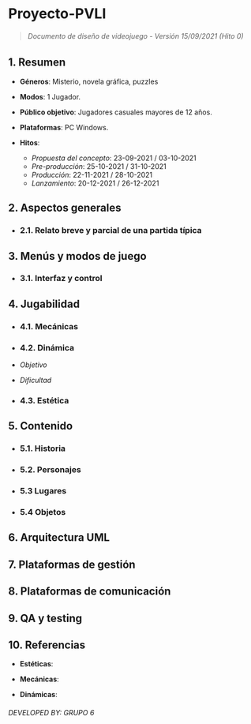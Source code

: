# Proyecto-PVLI 
> ###### Documento de diseño de videojuego - Versión 15/09/2021 (Hito 0)

## 1. Resumen ##

- **Géneros**: Misterio, novela gráfica, puzzles

- **Modos**: 1 Jugador.
- **Público objetivo**: Jugadores casuales mayores de 12 años.
- **Plataformas**: PC Windows.
- **Hitos**:
  
  + _Propuesta del concepto_: 23-09-2021 / 03-10-2021
  + _Pre-producción_: 25-10-2021 / 31-10-2021
  + _Producción_: 22-11-2021 / 28-10-2021
  + _Lanzamiento_: 20-12-2021 / 26-12-2021
  
## 2. Aspectos generales ##

- ### 2.1. Relato breve y parcial de una partida típica ###

## 3. Menús y modos de juego ##

- ### 3.1. Interfaz y control ###

## 4. Jugabilidad ##

- ### 4.1. Mecánicas ###

- ### 4.2. Dinámica ###

+ _Objetivo_

+ _Dificultad_

- ### 4.3. Estética ###

## 5. Contenido ##

- ### 5.1. Historia ###

- ### 5.2. Personajes ###

- ### 5.3 Lugares ###

- ### 5.4 Objetos ###

## 6. Arquitectura UML ##

## 7. Plataformas de gestión ##

## 8. Plataformas de comunicación ##

## 9. QA y testing ##

## 10. Referencias ##

* **Estéticas**: 

* **Mecánicas**:

* **Dinámicas**:


###### DEVELOPED BY: GRUPO 6
